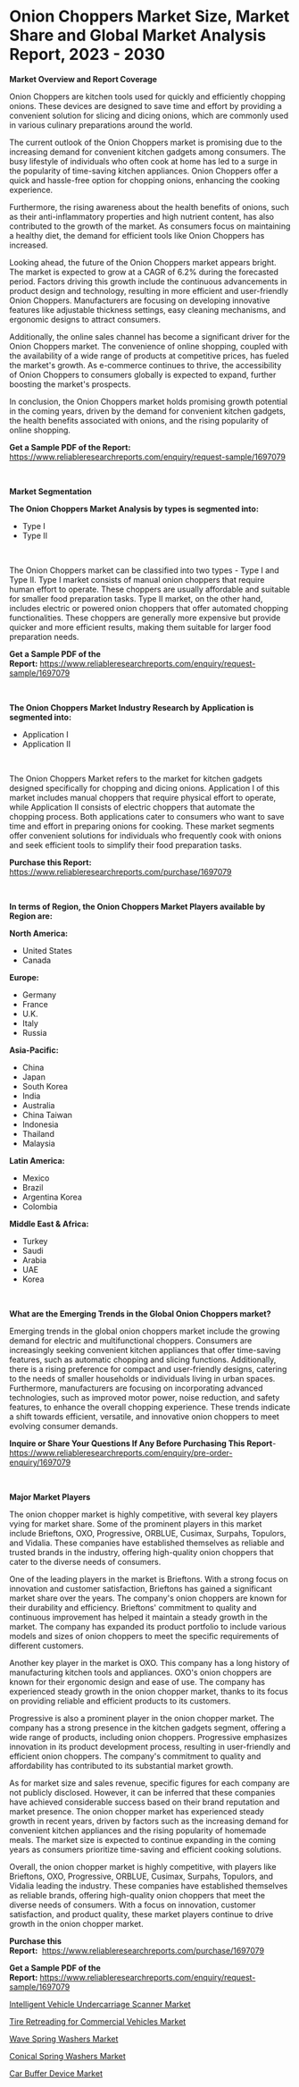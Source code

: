 <p><h1>Onion Choppers Market Size, Market Share and Global Market Analysis Report, 2023 - 2030</h1></p><p><strong>Market Overview and Report Coverage</strong></p>
<p><p>Onion Choppers are kitchen tools used for quickly and efficiently chopping onions. These devices are designed to save time and effort by providing a convenient solution for slicing and dicing onions, which are commonly used in various culinary preparations around the world.</p><p>The current outlook of the Onion Choppers market is promising due to the increasing demand for convenient kitchen gadgets among consumers. The busy lifestyle of individuals who often cook at home has led to a surge in the popularity of time-saving kitchen appliances. Onion Choppers offer a quick and hassle-free option for chopping onions, enhancing the cooking experience.</p><p>Furthermore, the rising awareness about the health benefits of onions, such as their anti-inflammatory properties and high nutrient content, has also contributed to the growth of the market. As consumers focus on maintaining a healthy diet, the demand for efficient tools like Onion Choppers has increased.</p><p>Looking ahead, the future of the Onion Choppers market appears bright. The market is expected to grow at a CAGR of 6.2% during the forecasted period. Factors driving this growth include the continuous advancements in product design and technology, resulting in more efficient and user-friendly Onion Choppers. Manufacturers are focusing on developing innovative features like adjustable thickness settings, easy cleaning mechanisms, and ergonomic designs to attract consumers.</p><p>Additionally, the online sales channel has become a significant driver for the Onion Choppers market. The convenience of online shopping, coupled with the availability of a wide range of products at competitive prices, has fueled the market's growth. As e-commerce continues to thrive, the accessibility of Onion Choppers to consumers globally is expected to expand, further boosting the market's prospects.</p><p>In conclusion, the Onion Choppers market holds promising growth potential in the coming years, driven by the demand for convenient kitchen gadgets, the health benefits associated with onions, and the rising popularity of online shopping.</p></p>
<p><strong>Get a Sample PDF of the Report:</strong> <a href="https://www.reliableresearchreports.com/enquiry/request-sample/1697079">https://www.reliableresearchreports.com/enquiry/request-sample/1697079</a></p>
<p>&nbsp;</p>
<p><strong>Market Segmentation</strong></p>
<p><strong>The Onion Choppers Market Analysis by types is segmented into:</strong></p>
<p><ul><li>Type I</li><li>Type II</li></ul></p>
<p>&nbsp;</p>
<p><p>The Onion Choppers market can be classified into two types - Type I and Type II. Type I market consists of manual onion choppers that require human effort to operate. These choppers are usually affordable and suitable for smaller food preparation tasks. Type II market, on the other hand, includes electric or powered onion choppers that offer automated chopping functionalities. These choppers are generally more expensive but provide quicker and more efficient results, making them suitable for larger food preparation needs.</p></p>
<p><strong>Get a Sample PDF of the Report:</strong>&nbsp;<a href="https://www.reliableresearchreports.com/enquiry/request-sample/1697079">https://www.reliableresearchreports.com/enquiry/request-sample/1697079</a></p>
<p>&nbsp;</p>
<p><strong>The Onion Choppers Market Industry Research by Application is segmented into:</strong></p>
<p><ul><li>Application I</li><li>Application II</li></ul></p>
<p>&nbsp;</p>
<p><p>The Onion Choppers Market refers to the market for kitchen gadgets designed specifically for chopping and dicing onions. Application I of this market includes manual choppers that require physical effort to operate, while Application II consists of electric choppers that automate the chopping process. Both applications cater to consumers who want to save time and effort in preparing onions for cooking. These market segments offer convenient solutions for individuals who frequently cook with onions and seek efficient tools to simplify their food preparation tasks.</p></p>
<p><strong>Purchase this Report:</strong>&nbsp; <a href="https://www.reliableresearchreports.com/purchase/1697079">https://www.reliableresearchreports.com/purchase/1697079</a></p>
<p>&nbsp;</p>
<p><strong>In terms of Region, the Onion Choppers Market Players available by Region are:</strong></p>
<p>
    <p> <strong> North America: </strong>
        <ul>
            <li>United States</li>
            <li>Canada</li>
        </ul>
        </p> 
    <p> <strong> Europe: </strong>
        <ul>
            <li>Germany</li>
            <li>France</li>
            <li>U.K.</li>
            <li>Italy</li>
            <li>Russia</li>
        </ul>
        </p> 
    <p> <strong> Asia-Pacific: </strong>
        <ul>
            <li>China</li>
            <li>Japan</li>
            <li>South Korea</li>
            <li>India</li>
            <li>Australia</li>
            <li>China Taiwan</li>
            <li>Indonesia</li>
            <li>Thailand</li>
            <li>Malaysia</li>
        </ul>
        </p> 
    <p> <strong> Latin America: </strong>
        <ul>
            <li>Mexico</li>
            <li>Brazil</li>
            <li>Argentina Korea</li>
            <li>Colombia</li>
        </ul>
        </p> 
    <p> <strong> Middle East & Africa: </strong>
        <ul>
            <li>Turkey</li>
            <li>Saudi</li>
            <li>Arabia</li>
            <li>UAE</li>
            <li>Korea</li>
        </ul>
    </p>
    </p>
<p>&nbsp;</p>
<p><strong>What are the Emerging Trends in the Global Onion Choppers market?</strong></p>
<p><p>Emerging trends in the global onion choppers market include the growing demand for electric and multifunctional choppers. Consumers are increasingly seeking convenient kitchen appliances that offer time-saving features, such as automatic chopping and slicing functions. Additionally, there is a rising preference for compact and user-friendly designs, catering to the needs of smaller households or individuals living in urban spaces. Furthermore, manufacturers are focusing on incorporating advanced technologies, such as improved motor power, noise reduction, and safety features, to enhance the overall chopping experience. These trends indicate a shift towards efficient, versatile, and innovative onion choppers to meet evolving consumer demands.</p></p>
<p><strong>Inquire or Share Your Questions If Any Before Purchasing This Report</strong>- <a href="https://www.reliableresearchreports.com/enquiry/pre-order-enquiry/1697079">https://www.reliableresearchreports.com/enquiry/pre-order-enquiry/1697079</a></p>
<p>&nbsp;</p>
<p><strong>Major Market Players</strong></p>
<p><p>The onion chopper market is highly competitive, with several key players vying for market share. Some of the prominent players in this market include Brieftons, OXO, Progressive, ORBLUE, Cusimax, Surpahs, Topulors, and Vidalia. These companies have established themselves as reliable and trusted brands in the industry, offering high-quality onion choppers that cater to the diverse needs of consumers.</p><p>One of the leading players in the market is Brieftons. With a strong focus on innovation and customer satisfaction, Brieftons has gained a significant market share over the years. The company's onion choppers are known for their durability and efficiency. Brieftons' commitment to quality and continuous improvement has helped it maintain a steady growth in the market. The company has expanded its product portfolio to include various models and sizes of onion choppers to meet the specific requirements of different customers.</p><p>Another key player in the market is OXO. This company has a long history of manufacturing kitchen tools and appliances. OXO's onion choppers are known for their ergonomic design and ease of use. The company has experienced steady growth in the onion chopper market, thanks to its focus on providing reliable and efficient products to its customers.</p><p>Progressive is also a prominent player in the onion chopper market. The company has a strong presence in the kitchen gadgets segment, offering a wide range of products, including onion choppers. Progressive emphasizes innovation in its product development process, resulting in user-friendly and efficient onion choppers. The company's commitment to quality and affordability has contributed to its substantial market growth.</p><p>As for market size and sales revenue, specific figures for each company are not publicly disclosed. However, it can be inferred that these companies have achieved considerable success based on their brand reputation and market presence. The onion chopper market has experienced steady growth in recent years, driven by factors such as the increasing demand for convenient kitchen appliances and the rising popularity of homemade meals. The market size is expected to continue expanding in the coming years as consumers prioritize time-saving and efficient cooking solutions.</p><p>Overall, the onion chopper market is highly competitive, with players like Brieftons, OXO, Progressive, ORBLUE, Cusimax, Surpahs, Topulors, and Vidalia leading the industry. These companies have established themselves as reliable brands, offering high-quality onion choppers that meet the diverse needs of consumers. With a focus on innovation, customer satisfaction, and product quality, these market players continue to drive growth in the onion chopper market.</p></p>
<p><strong>Purchase this Report:</strong>&nbsp;&nbsp;<a href="https://www.reliableresearchreports.com/purchase/1697079">https://www.reliableresearchreports.com/purchase/1697079</a></p>
<p></p>
<p><strong>Get a Sample PDF of the Report:</strong>&nbsp;<a href="https://www.reliableresearchreports.com/enquiry/request-sample/1697079">https://www.reliableresearchreports.com/enquiry/request-sample/1697079</a></p>
<p><p><a href="https://www.linkedin.com/pulse/intelligent-vehicle-undercarriage-scanner-market-challenges-glhcc/">Intelligent Vehicle Undercarriage Scanner Market</a></p><p><a href="https://www.linkedin.com/pulse/tire-retreading-commercial-vehicles-market-size-share-amp-trends-pyaxe/">Tire Retreading for Commercial Vehicles Market</a></p><p><a href="https://medium.com/@zolajenkins1966/wave-spring-washers-market-exploring-market-share-market-trends-and-future-growth-1846ac18aebc">Wave Spring Washers Market</a></p><p><a href="https://medium.com/@caylawisoky8698/conical-spring-washers-nbsp-market-focuses-on-market-share-size-and-projected-forecast-till-2030-2cdf95642ef5">Conical Spring Washers Market</a></p><p><a href="https://www.linkedin.com/pulse/car-buffer-device-market-research-report-unlocks-analysis-pw8sc/">Car Buffer Device Market</a></p></p>